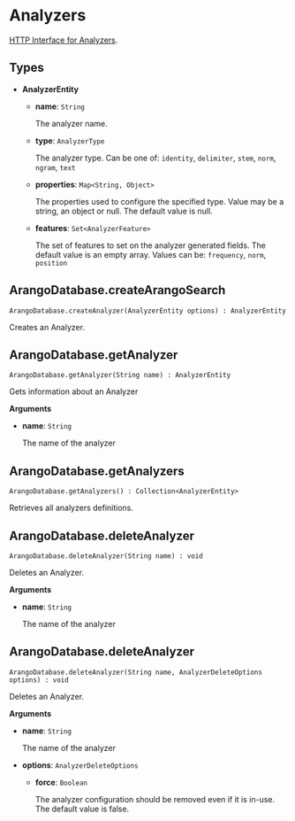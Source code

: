 # Analyzers

[HTTP Interface for Analyzers](https://www.arangodb.com/docs/devel/http/analyzers.html).


## Types

- **AnalyzerEntity**

  - **name**: `String`

    The analyzer name.

  - **type**: `AnalyzerType`

    The analyzer type. Can be one of: `identity`, `delimiter`, `stem`, `norm`, `ngram`, `text`

  - **properties**: `Map<String, Object>`

    The properties used to configure the specified type. Value may be a string, an object or null. The default value is null.

  - **features**: `Set<AnalyzerFeature>`

    The set of features to set on the analyzer generated fields. The default value is an empty array.
    Values can be: `frequency`, `norm`, `position`


## ArangoDatabase.createArangoSearch

`ArangoDatabase.createAnalyzer(AnalyzerEntity options) : AnalyzerEntity`

Creates an Analyzer.


## ArangoDatabase.getAnalyzer

`ArangoDatabase.getAnalyzer(String name) : AnalyzerEntity`

Gets information about an Analyzer

**Arguments**

- **name**: `String`

  The name of the analyzer


## ArangoDatabase.getAnalyzers

`ArangoDatabase.getAnalyzers() : Collection<AnalyzerEntity>`

Retrieves all analyzers definitions.


## ArangoDatabase.deleteAnalyzer

`ArangoDatabase.deleteAnalyzer(String name) : void`

Deletes an Analyzer.

**Arguments**

- **name**: `String`

  The name of the analyzer


## ArangoDatabase.deleteAnalyzer

`ArangoDatabase.deleteAnalyzer(String name, AnalyzerDeleteOptions options) : void`

Deletes an Analyzer.

**Arguments**

- **name**: `String`

  The name of the analyzer

- **options**: `AnalyzerDeleteOptions`

  - **force**: `Boolean`

    The analyzer configuration should be removed even if it is in-use. The default value is false.
